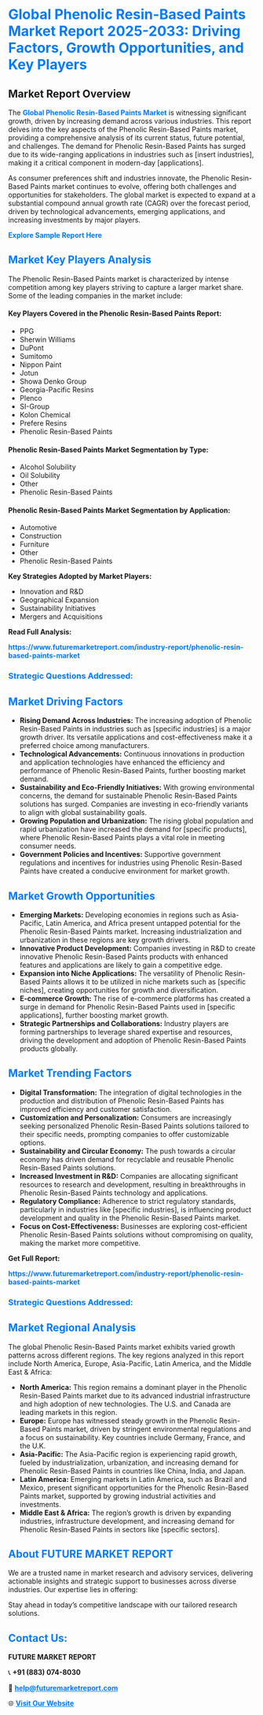 <h1 style="color: #007BFF;">Global Phenolic Resin-Based Paints Market Report 2025-2033: Driving Factors, Growth Opportunities, and Key Players</h1>

<section id="overview">
<h2>Market Report Overview</h2>
<p>The <a href="https://www.futuremarketreport.com/industry-report/phenolic-resin-based-paints-market" style="color: #007BFF; text-decoration: none;"><strong>Global Phenolic Resin-Based Paints Market</strong></a> is witnessing significant growth, driven by increasing demand across various industries. This report delves into the key aspects of the Phenolic Resin-Based Paints market, providing a comprehensive analysis of its current status, future potential, and challenges. The demand for Phenolic Resin-Based Paints has surged due to its wide-ranging applications in industries such as [insert industries], making it a critical component in modern-day [applications].</p>
<p>As consumer preferences shift and industries innovate, the Phenolic Resin-Based Paints market continues to evolve, offering both challenges and opportunities for stakeholders. The global market is expected to expand at a substantial compound annual growth rate (CAGR) over the forecast period, driven by technological advancements, emerging applications, and increasing investments by major players.</p>
</section>

<section id="overview">
<p><a href="https://www.futuremarketreport.com/request-sample/reportId=100184" style="color: #007BFF; text-decoration: none;"><strong>Explore Sample Report Here</strong></a></p>
</section>

<section id="key-players">
<h2 style="color: #007BFF;">Market Key Players Analysis</h2>
<p>The Phenolic Resin-Based Paints market is characterized by intense competition among key players striving to capture a larger market share. Some of the leading companies in the market include:</p>
<h4>Key Players Covered in the Phenolic Resin-Based Paints Report:</h4>
<ul><li>PPG</li><li>Sherwin Williams</li><li>DuPont</li><li>Sumitomo</li><li>Nippon Paint</li><li>Jotun</li><li>Showa Denko Group</li><li>Georgia-Pacific Resins</li><li>Plenco</li><li>SI-Group</li><li>Kolon Chemical</li><li>Prefere Resins</li><li>Phenolic Resin-Based Paints</li></ul>
<h4>Phenolic Resin-Based Paints Market Segmentation by Type:</h4>
<ul><li>Alcohol Solubility</li><li>Oil Solubility</li><li>Other</li><li>Phenolic Resin-Based Paints</li></ul>

<h4>Phenolic Resin-Based Paints Market Segmentation by Application:</h4>
<ul><li>Automotive</li><li>Construction</li><li>Furniture</li><li>Other</li><li>Phenolic Resin-Based Paints</li></ul>
<p><strong>Key Strategies Adopted by Market Players:</strong></p>
<ul>
<li>Innovation and R&D</li>
<li>Geographical Expansion</li>
<li>Sustainability Initiatives</li>
<li>Mergers and Acquisitions</li>
</ul>
</section>

<section>
<p><strong>Read Full Analysis: </strong></p><a href="https://www.futuremarketreport.com/industry-report/phenolic-resin-based-paints-market" style="color: #007BFF; text-decoration: none;"><strong>https://www.futuremarketreport.com/industry-report/phenolic-resin-based-paints-market</strong></a>
<h3 style="color: #007BFF;">Strategic Questions Addressed:</h3>
</section>

<section id="driving-factors">
<h2 style="color: #007BFF;">Market Driving Factors</h2>
<ul>
<li><strong>Rising Demand Across Industries:</strong> The increasing adoption of Phenolic Resin-Based Paints in industries such as [specific industries] is a major growth driver. Its versatile applications and cost-effectiveness make it a preferred choice among manufacturers.</li>
<li><strong>Technological Advancements:</strong> Continuous innovations in production and application technologies have enhanced the efficiency and performance of Phenolic Resin-Based Paints, further boosting market demand.</li>
<li><strong>Sustainability and Eco-Friendly Initiatives:</strong> With growing environmental concerns, the demand for sustainable Phenolic Resin-Based Paints solutions has surged. Companies are investing in eco-friendly variants to align with global sustainability goals.</li>
<li><strong>Growing Population and Urbanization:</strong> The rising global population and rapid urbanization have increased the demand for [specific products], where Phenolic Resin-Based Paints plays a vital role in meeting consumer needs.</li>
<li><strong>Government Policies and Incentives:</strong> Supportive government regulations and incentives for industries using Phenolic Resin-Based Paints have created a conducive environment for market growth.</li>
</ul>
</section>

<section id="growth-opportunities">
<h2 style="color: #007BFF;">Market Growth Opportunities</h2>
<ul>
<li><strong>Emerging Markets:</strong> Developing economies in regions such as Asia-Pacific, Latin America, and Africa present untapped potential for the Phenolic Resin-Based Paints market. Increasing industrialization and urbanization in these regions are key growth drivers.</li>
<li><strong>Innovative Product Development:</strong> Companies investing in R&D to create innovative Phenolic Resin-Based Paints products with enhanced features and applications are likely to gain a competitive edge.</li>
<li><strong>Expansion into Niche Applications:</strong> The versatility of Phenolic Resin-Based Paints allows it to be utilized in niche markets such as [specific niches], creating opportunities for growth and diversification.</li>
<li><strong>E-commerce Growth:</strong> The rise of e-commerce platforms has created a surge in demand for Phenolic Resin-Based Paints used in [specific applications], further boosting market growth.</li>
<li><strong>Strategic Partnerships and Collaborations:</strong> Industry players are forming partnerships to leverage shared expertise and resources, driving the development and adoption of Phenolic Resin-Based Paints products globally.</li>
</ul>
</section>

<section id="trending-factors">
<h2 style="color: #007BFF;">Market Trending Factors</h2>
<ul>
<li><strong>Digital Transformation:</strong> The integration of digital technologies in the production and distribution of Phenolic Resin-Based Paints has improved efficiency and customer satisfaction.</li>
<li><strong>Customization and Personalization:</strong> Consumers are increasingly seeking personalized Phenolic Resin-Based Paints solutions tailored to their specific needs, prompting companies to offer customizable options.</li>
<li><strong>Sustainability and Circular Economy:</strong> The push towards a circular economy has driven demand for recyclable and reusable Phenolic Resin-Based Paints solutions.</li>
<li><strong>Increased Investment in R&D:</strong> Companies are allocating significant resources to research and development, resulting in breakthroughs in Phenolic Resin-Based Paints technology and applications.</li>
<li><strong>Regulatory Compliance:</strong> Adherence to strict regulatory standards, particularly in industries like [specific industries], is influencing product development and quality in the Phenolic Resin-Based Paints market.</li>
<li><strong>Focus on Cost-Effectiveness:</strong> Businesses are exploring cost-efficient Phenolic Resin-Based Paints solutions without compromising on quality, making the market more competitive.</li>
</ul>
</section>

<section>
<p><strong>Get Full Report: </strong></p><a href="https://www.futuremarketreport.com/industry-report/phenolic-resin-based-paints-market" style="color: #007BFF; text-decoration: none;"><strong>https://www.futuremarketreport.com/industry-report/phenolic-resin-based-paints-market</strong></a>
<h3 style="color: #007BFF;">Strategic Questions Addressed:</h3>
</section>


<section id="regional-analysis">
<h2 style="color: #007BFF;">Market Regional Analysis</h2>
<p>The global Phenolic Resin-Based Paints market exhibits varied growth patterns across different regions. The key regions analyzed in this report include North America, Europe, Asia-Pacific, Latin America, and the Middle East & Africa:</p>
<ul>
<li><strong>North America:</strong> This region remains a dominant player in the Phenolic Resin-Based Paints market due to its advanced industrial infrastructure and high adoption of new technologies. The U.S. and Canada are leading markets in this region.</li>
<li><strong>Europe:</strong> Europe has witnessed steady growth in the Phenolic Resin-Based Paints market, driven by stringent environmental regulations and a focus on sustainability. Key countries include Germany, France, and the U.K.</li>
<li><strong>Asia-Pacific:</strong> The Asia-Pacific region is experiencing rapid growth, fueled by industrialization, urbanization, and increasing demand for Phenolic Resin-Based Paints in countries like China, India, and Japan.</li>
<li><strong>Latin America:</strong> Emerging markets in Latin America, such as Brazil and Mexico, present significant opportunities for the Phenolic Resin-Based Paints market, supported by growing industrial activities and investments.</li>
<li><strong>Middle East & Africa:</strong> The region’s growth is driven by expanding industries, infrastructure development, and increasing demand for Phenolic Resin-Based Paints in sectors like [specific sectors].</li>
</ul>
</section>

<footer>
<h2 style="color: #007BFF;">About FUTURE MARKET REPORT</h2>
<p>We are a trusted name in market research and advisory services, delivering actionable insights and strategic support to businesses across diverse industries. Our expertise lies in offering:</p>

<p>Stay ahead in today’s competitive landscape with our tailored research solutions.</p>

<h2 style="color: #007BFF;">Contact Us:</h2>
<p><strong>FUTURE MARKET REPORT</strong></p>
<p>📞 <strong>+91 (883) 074-8030</strong></p>
<p>📧 <strong><a href="mailto:help@futuremarketreport.com" style="color: #007BFF;">help@futuremarketreport.com</a></strong></p>
<p>🌐 <strong><a href="https://www.futuremarketreport.com/" style="color: #007BFF;">Visit Our Website</a></strong></p>
</footer>
